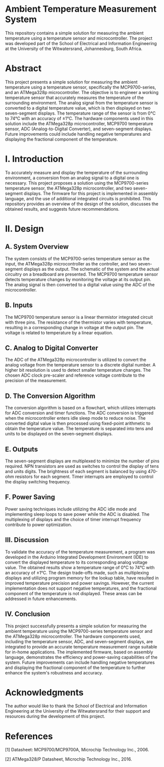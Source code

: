 # Ambient Temperature Measurement System

This repository contains a simple solution for measuring the ambient temperature using a temperature sensor and microcontroller. The project was developed part of the School of Electrical and Information Engineering at the University of the Witwatersrand, Johannesburg, South Africa.

# Abstract

This project presents a simple solution for measuring the ambient temperature using a temperature sensor, specifically the MCP9700-series, and an ATMega328p microcontroller. The objective is to engineer a working temperature sensor that accurately measures the temperature of the surrounding environment. The analog signal from the temperature sensor is converted to a digital temperature value, which is then displayed on two seven-segment displays. The temperature range of the sensor is from 0°C to 74°C with an accuracy of ±1°C. The hardware components used in this solution include the ATMega328p microcontroller, MCP9700 temperature sensor, ADC (Analog-to-Digital Converter), and seven-segment displays. Future improvements could include handling negative temperatures and displaying the fractional component of the temperature.

# I. Introduction

To accurately measure and display the temperature of the surrounding environment, a conversion from an analog signal to a digital one is necessary. This project proposes a solution using the MCP9700-series temperature sensor, the ATMega328p microcontroller, and two seven-segment displays. The firmware for this project is implemented in assembly language, and the use of additional integrated circuits is prohibited. This repository provides an overview of the design of the solution, discusses the obtained results, and suggests future recommendations.

# II. Design

## A. System Overview
The system consists of the MCP9700-series temperature sensor as the input, the ATMega328p microcontroller as the controller, and two seven-segment displays as the output. The schematic of the system and the actual circuitry on a breadboard are presented. The MCP9700 temperature sensor detects temperature changes by monitoring the voltage at its output pin. The analog signal is then converted to a digital value using the ADC of the microcontroller.

## B. Inputs
The MCP9700 temperature sensor is a linear thermistor integrated circuit with three pins. The resistance of the thermistor varies with temperature, resulting in a corresponding change in voltage at the output pin. The voltage is related to temperature by a linear equation.

## C. Analog to Digital Converter
The ADC of the ATMega328p microcontroller is utilized to convert the analog voltage from the temperature sensor to a discrete digital number. A higher bit resolution is used to detect smaller temperature changes. The chosen ADC clock pre-scaler and reference voltage contribute to the precision of the measurement.

## D. The Conversion Algorithm
The conversion algorithm is based on a flowchart, which utilizes interrupts for ADC conversion and timer functions. The ADC conversion is triggered when the microcontroller enters idle sleep mode to reduce noise. The converted digital value is then processed using fixed-point arithmetic to obtain the temperature value. The temperature is separated into tens and units to be displayed on the seven-segment displays.

## E. Outputs
The seven-segment displays are multiplexed to minimize the number of pins required. NPN transistors are used as switches to control the display of tens and units digits. The brightness of each segment is balanced by using 470-ohm resistors for each segment. Timer interrupts are employed to control the display switching frequency.

## F. Power Saving
Power saving techniques include utilizing the ADC idle mode and implementing sleep loops to save power while the ADC is disabled. The multiplexing of displays and the choice of timer interrupt frequency contribute to power optimization.

## III. Discussion
To validate the accuracy of the temperature measurement, a program was developed in the Arduino Integrated Development Environment (IDE) to convert the displayed temperature to its corresponding analog voltage value. The obtained results show a temperature range of 0°C to 74°C with an accuracy of ±1°C. The design trade-offs made, such as multiplexing displays and utilizing program memory for the lookup table, have resulted in improved temperature precision and power savings. However, the current implementation does not support negative temperatures, and the fractional component of the temperature is not displayed. These areas can be addressed in future enhancements.

## IV. Conclusion
This project successfully presents a simple solution for measuring the ambient temperature using the MCP9700-series temperature sensor and the ATMega328p microcontroller. The hardware components used, including the temperature sensor, ADC, and seven-segment displays, are integrated to provide an accurate temperature measurement range suitable for in-home applications. The implemented firmware, based on assembly language, demonstrates the efficiency and power-saving capabilities of the system. Future improvements can include handling negative temperatures and displaying the fractional component of the temperature to further enhance the system's robustness and accuracy.

# Acknowledgments
The author would like to thank the School of Electrical and Information Engineering at the University of the Witwatersrand for their support and resources during the development of this project.

#  References
[1] Datasheet: MCP9700/MCP9700A, Microchip Technology Inc., 2006.

[2] ATMega328/P Datasheet, Microchip Technology Inc., 2016.
